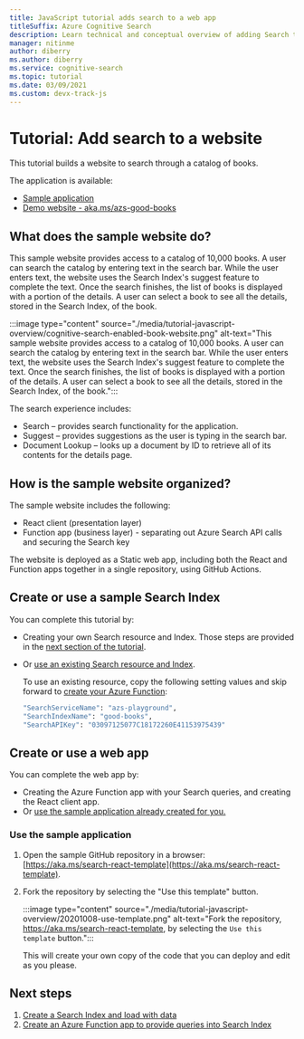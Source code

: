 ```yaml
---
title: JavaScript tutorial adds search to a web app
titleSuffix: Azure Cognitive Search
description: Learn technical and conceptual overview of adding Search to a web site. 
manager: nitinme
author: diberry
ms.author: diberry
ms.service: cognitive-search
ms.topic: tutorial
ms.date: 03/09/2021
ms.custom: devx-track-js
---
```


# Tutorial: Add search to a website

This tutorial builds a website to search through a catalog of books. 

The application is available: 
* [Sample application](https://aka.ms/search-react-template)
* [Demo website - aka.ms/azs-good-books](aka.ms/azs-good-books)

## What does the sample website do? 

This sample website provides access to a catalog of 10,000 books. A user can search the catalog by entering text in the search bar. While the user enters text, the website uses the Search Index's suggest feature to complete the text. Once the search finishes, the list of books is displayed with a portion of the details. A user can select a book to see all the details, stored in the Search Index, of the book. 

:::image type="content" source="./media/tutorial-javascript-overview/cognitive-search-enabled-book-website.png" alt-text="This sample website provides access to a catalog of 10,000 books. A user can search the catalog by entering text in the search bar. While the user enters text, the website uses the Search Index's suggest feature to complete the text. Once the search finishes, the list of books is displayed with a portion of the details. A user can select a book to see all the details, stored in the Search Index, of the book.":::

The search experience includes: 

* Search – provides search functionality for the application.
* Suggest – provides suggestions as the user is typing in the search bar.
* Document Lookup – looks up a document by ID to retrieve all of its contents for the details page.

## How is the sample website organized?

The sample website includes the following:

* React client (presentation layer)
* Function app (business layer) - separating out Azure Search API calls and securing the Search key

The website is deployed as a Static web app, including both the React and Function apps together in a single repository, using GitHub Actions. 

## Create or use a sample Search Index

You can complete this tutorial by:

* Creating your own Search resource and Index. Those steps are provided in the [next section of the tutorial](tutorial-javascript-create-load-index.md).
* Or [use an existing Search resource and Index](#use-an-existing-resource). 

    To use an existing resource, copy the following setting values and skip forward to [create your Azure Function]():

    ```bash
    "SearchServiceName": "azs-playground",
    "SearchIndexName": "good-books",
    "SearchAPIKey": "03097125077C18172260E41153975439"
    ```

## Create or use a web app

You can complete the web app by: 

* Creating the Azure Function app with your Search queries, and creating the React client app.
* Or [use the sample application already created for you.](#use-the-sample-application)
    
### Use the sample application

1. Open the sample GitHub repository in a browser: [https://aka.ms/search-react-template](https://aka.ms/search-react-template).
1. Fork the repository by selecting the "Use this template" button. 

    :::image type="content" source="./media/tutorial-javascript-overview/20201008-use-template.png" alt-text="Fork the repository, https://aka.ms/search-react-template, by selecting the `Use this template` button.":::

    This will create your own copy of the code that you can deploy and edit as you please.

## Next steps

1. [Create a Search Index and load with data](tutorial-javascript-create-load-index.md)
2. [Create an Azure Function app to provide queries into Search Index](tutorial-javascript-create-function-app.md)

